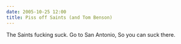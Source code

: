 ```yaml
---
date: 2005-10-25 12:00
title: Piss off Saints (and Tom Benson)
---
```

The Saints fucking suck.
Go to San Antonio,
So you can suck there.
